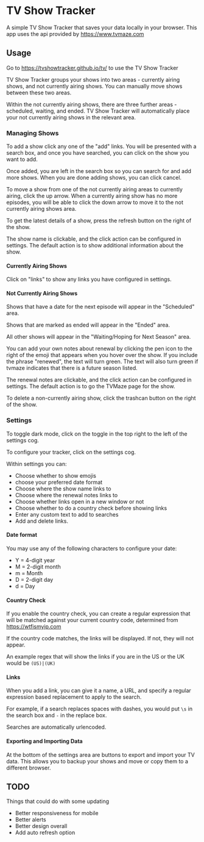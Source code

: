 # TV Show Tracker

A simple TV Show Tracker that saves your data locally in your browser. This app uses the api provided by https://www.tvmaze.com

## Usage

Go to https://tvshowtracker.github.io/tv/ to use the TV Show Tracker

TV Show Tracker groups your shows into two areas - currently airing shows, and not currently airing shows. You can manually move shows between these two areas.

Within the not currently airing shows, there are three further areas - scheduled, waiting, and ended. TV Show Tracker will automatically place your not currently airing shows in the relevant area.

### Managing Shows

To add a show click any one of the "add" links. You will be presented with a search box, and once you have searched, you can click on the show you want to add.

Once added, you are left in the search box so you can search for and add more shows. When you are done adding shows, you can click cancel.

To move a show from one of the not currently airing areas to currently airing, click the up arrow. When a currently airing show has no more episodes, you will be able to click the down arrow to move it to the not currently airing shows area.

To get the latest details of a show, press the refresh button on the right of the show.

The show name is clickable, and the click action can be configured in settings. The default action is to show additional information about the show.

#### Currently Airing Shows

Click on "links" to show any links you have configured in settings.  

#### Not Currently Airing Shows

Shows that have a date for the next episode will appear in the "Scheduled" area.

Shows that are marked as ended will appear in the "Ended" area.

All other shows will appear in the "Waiting/Hoping for Next Season" area.

You can add your own notes about renewal by clicking the pen icon to the right of the emoji that appears when you hover over the show. If you include the phrase "renewed", the text will turn green. The text will also turn green if tvmaze indicates that there is a future season listed.

The renewal notes are clickable, and the click action can be configured in settings. The default action is to go the TVMaze page for the show. 

To delete a non-currently airing show, click the trashcan button on the right of the show.

### Settings

To toggle dark mode, click on the toggle in the top right to the left of the settings cog.

To configure your tracker, click on the settings cog.

Within settings you can:

* Choose whether to show emojis
* choose your preferred date format
* Choose where the show name links to
* Choose where the renewal notes links to
* Choose whether links open in a new window or not
* Choose whether to do a country check before showing links
* Enter any custom text to add to searches
* Add and delete links.

#### Date format

You may use any of the following characters to configure your date:

* Y = 4-digit year
* M = 2-digit month
* m = Month
* D = 2-digit day
* d = Day

#### Country Check

If you enable the country check, you can create a regular expression that will be matched against your current country code, determined from https://wtfismyip.com 

If the country code matches, the links will be displayed. If not, they will not appear.

An example regex that will show the links if you are in the US or the UK would be `(US)|(UK)`

#### Links

When you add a link, you can give it a name, a URL, and specify a regular expression based replacement to apply to the search. 

For example, if a search replaces spaces with dashes, you would put `\s` in the search box and `-` in the replace box.

Searches are automatically urlencoded.

#### Exporting and Importing Data

At the bottom of the settings area are buttons to export and import your TV data. This allows you to backup your shows and move or copy them to a different browser.

## TODO

Things that could do with some updating

* Better responsiveness for mobile
* Better alerts
* Better design overall
* Add auto refresh option





